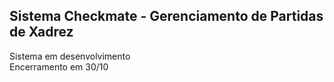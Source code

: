 ## Sistema Checkmate - Gerenciamento de Partidas de Xadrez

Sistema em desenvolvimento<br>
Encerramento em 30/10
